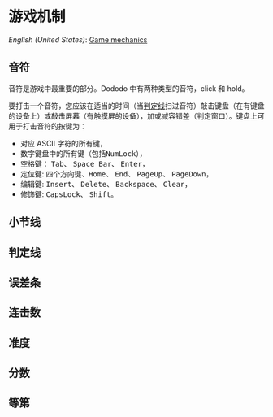 # 游戏机制

*English (United States)*: [Game mechanics](game-mechanics)

## 音符
音符是游戏中最重要的部分。Dododo 中有两种类型的音符，click 和 hold。

要打击一个音符，您应该在适当的时间（当[判定线](#判定线)扫过音符）敲击键盘（在有键盘的设备上）或敲击屏幕（有触摸屏的设备），加或减容错差（判定窗口）。键盘上可用于打击音符的按键为：
- 对应 ASCII 字符的所有键，
- 数字键盘中的所有键（包括<kbd>NumLock</kbd>），
- 空格键： <kbd>Tab</kbd>、 <kbd>Space Bar</kbd>、 <kbd>Enter</kbd>，
- 定位键: 四个方向键、<kbd>Home</kbd>、 <kbd>End</kbd>、 <kbd>PageUp</kbd>、 <kbd>PageDown</kbd>，
- 编辑键: <kbd>Insert</kbd>、 <kbd>Delete</kbd>、 <kbd>Backspace</kbd>、 <kbd>Clear</kbd>，
- 修饰键: <kbd>CapsLock</kbd>、 <kbd>Shift</kbd>。

## 小节线

## 判定线

## 误差条

## 连击数

## 准度

## 分数

## 等第
